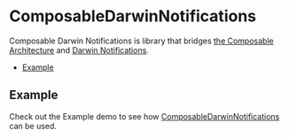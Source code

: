 # ComposableDarwinNotifications
Composable Darwin Notifications is library that bridges [the Composable Architecture](https://github.com/pointfreeco/swift-composable-architecture) and [Darwin Notifications](https://developer.apple.com/documentation/corefoundation/1542572-cfnotificationcentergetdarwinnot).

* [Example](#example)

## Example
Check out the Example demo to see how [ComposableDarwinNotifications](./Examples/Example) can be used.

